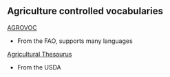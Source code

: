 ## Agriculture controlled vocabularies
[AGROVOC](http://aims.fao.org/vest-registry/vocabularies/agrovoc-multilingual-agricultural-thesaurus)
  * From the FAO, supports many languages
  
[Agricultural Thesaurus](https://agclass.nal.usda.gov/)
  * From the USDA


